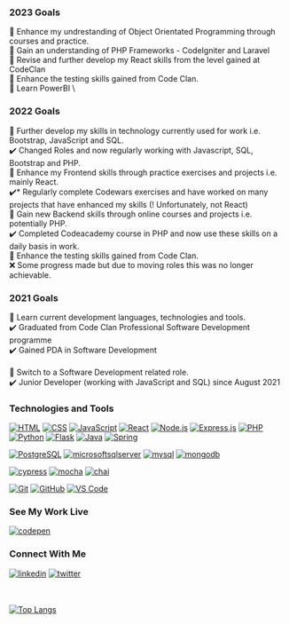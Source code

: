 

<!--
**M5FGN/m5fgn** is a ✨ _special_ ✨ repository because its `README.md` (this file) appears on your GitHub profile.
-->

### 2023 Goals
🎯 Enhance my undrestanding of Object Orientated Programming through courses and practice. \
🎯 Gain an understanding of PHP Frameworks - CodeIgniter and Laravel \
🎯 Revise and further develop my React skills from the level gained at CodeClan \
🎯 Enhance the testing skills gained from Code Clan. \
🎯 Learn PowerBI \


### 2022 Goals
🎯 Further develop my skills in technology currently used for work i.e. Bootstrap, JavaScript and SQL. \
✔️ Changed Roles and now regularly working with Javascript, SQL, Bootstrap and PHP. \
🎯 Enhance my Frontend skills through practice exercises and projects i.e. mainly React. \
✔️*  Regularly complete Codewars exercises and have worked on many projects that have enhanced my skills (! Unfortunately, not React) \
🎯 Gain new Backend skills through online courses and projects i.e. potentially PHP. \
✔️ Completed Codeacademy course in PHP and now use these skills on a daily basis in work. \
🎯 Enhance the testing skills gained from Code Clan. \
❌ Some progress made but due to moving roles this was no longer achievable.


### 2021 Goals
🎯 Learn current development languages, technologies and tools. \
✔️ Graduated from Code Clan Professional Software Development programme \
✔️ Gained PDA in Software Development
<br></br>
🎯 Switch to a Software Development related role. \
✔️ Junior Developer (working with JavaScript and SQL) since August 2021


### Technologies and Tools
[![HTML](https://img.shields.io/badge/-HTML-5c0f84?style=for-the-badge&logo=html5&logoColor=white)](https://github.com/M5FGN)
[![CSS](https://img.shields.io/badge/CSS3-5c0f84?style=for-the-badge&logo=css3&logoColor=white)](https://github.com/M5FGN)
[![JavaScript](https://img.shields.io/badge/JavaScript-5c0f84?style=for-the-badge&logo=JavaScript&logoColor=white)](https://github.com/M5FGN)
[![React](https://img.shields.io/badge/React-5c0f84?style=for-the-badge&logo=React&logoColor=white)](https://github.com/M5FGN)
[![Node.js](https://img.shields.io/badge/Node.js-5c0f84?style=for-the-badge&logo=nodedotjs&logoColor=white)](https://github.com/M5FGN)
[![Express.js](https://img.shields.io/badge/Express.js-5c0f84?style=for-the-badge&logo=Express.js&logoColor=white)](https://github.com/M5FGN)
[![PHP](https://img.shields.io/badge/PHP-5c0f84?style=for-the-badge&logo=PHP&logoColor=white)](https://github.com/M5FGN)
[![Python](https://img.shields.io/badge/Python-5c0f84?style=for-the-badge&logo=Python&logoColor=white)](https://github.com/M5FGN)
[![Flask](https://img.shields.io/badge/Flask-5c0f84?style=for-the-badge&logo=Flask&logoColor=white)](https://github.com/M5FGN)
[![Java](https://img.shields.io/badge/Java-5c0f84?style=for-the-badge&logo=Java&logoColor=white)](https://github.com/M5FGN)
[![Spring](https://img.shields.io/badge/Spring-5c0f84?style=for-the-badge&logo=Spring&logoColor=white)](https://github.com/M5FGN)<br/>

[![PostgreSQL](https://img.shields.io/badge/PostgreSQL-5c0f84?style=for-the-badge&logo=PostgreSQL&logoColor=white)](https://github.com/M5FGN)
[![microsoftsqlserver](https://img.shields.io/badge/microsoft%20sql%20server-5c0f84?style=for-the-badge&logo=microsoftsqlserver&logoColor=white)](https://github.com/M5FGN)
[![mysql](https://img.shields.io/badge/mysql-5c0f84?style=for-the-badge&logo=mysql&logoColor=white)](https://github.com/M5FGN)
[![mongodb](https://img.shields.io/badge/mongodb-5c0f84?style=for-the-badge&logo=mongodb&logoColor=white)](https://github.com/M5FGN)<br/>

[![cypress](https://img.shields.io/badge/cypress-5c0f84?style=for-the-badge&logo=cypress&logoColor=white)](https://github.com/M5FGN)
[![mocha](https://img.shields.io/badge/mocha-5c0f84?style=for-the-badge&logo=mocha&logoColor=white)](https://github.com/M5FGN)
[![chai](https://img.shields.io/badge/chai-5c0f84?style=for-the-badge&logo=chai&logoColor=white)](https://github.com/M5FGN)<br/>

[![Git](https://img.shields.io/badge/Git-5c0f84?style=for-the-badge&logo=Git&logoColor=white)](https://github.com/M5FGN)
[![GitHub](https://img.shields.io/badge/GitHub-5c0f84?style=for-the-badge&logo=GitHub&logoColor=white)](https://github.com/M5FGN)
[![VS Code](https://img.shields.io/badge/-VS%20Code-5c0f84?style=for-the-badge&logo=visual-studio-code&logoColor=white)](https://github.com/M5FGN)










### See My Work Live
[![codepen](https://img.shields.io/badge/codepen-5c0f84?style=for-the-badge&logo=codepen&logoColor=white)](https://codepen.io/m5fgn)

### Connect With Me
[![linkedin](https://img.shields.io/badge/linkedin-5c0f84?style=for-the-badge&logo=linkedin&logoColor=white)](https://www.linkedin.com/in/m5fgn/)
[![twitter](https://img.shields.io/badge/twitter-5c0f84?style=for-the-badge&logo=twitter&logoColor=white)](https://twitter.com/m5fgn)

<br></br>
[![Top Langs](https://github-readme-stats.vercel.app/api/top-langs/?username=m5fgn&langs_count=8&layout=compact)](https://github.com/M5FGN?tab=repositories)


[codepen]: https://codepen.io/m5fgn
[twitter]: https://twitter.com/m5fgn
[linkedin]: https://www.linkedin.com/in/m5fgn/
